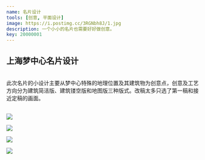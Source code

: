 ```yaml
---
name: 名片设计
tools: [创意, 平面设计]
image: https://i.postimg.cc/3RGNbh8J/1.jpg
description: 一个小小的名片也需要好好做创意。
key: 20000001
---
```


## 上海梦中心名片设计
<br />
此次名片的小设计主要从梦中心特殊的地理位置及其建筑物为创意点，创意及工艺方向分为建筑简洁版、建筑镂空版和地图版三种版式。改稿太多只选了第一稿和接近定稿的画面。
<br />
<br />

![](https://i.postimg.cc/QCrt2zCg/project-b-1-7.jpg)

![](https://i.postimg.cc/RV4hG2j4/project-b-1-8.jpg)

![](https://i.postimg.cc/x8yCnPNw/project-b-1-9.jpg)

![](https://i.postimg.cc/gcvrVGtg/project-b-1-10.jpg)
